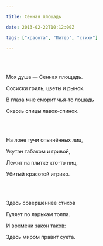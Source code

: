 ```yaml
---

title: Сенная площадь

date: 2013-02-22T10:12:00Z

tags: ["красота", "Питер", "стихи"]

---
```


<br/><br/>

Моя душа — Сенная площадь.

Сосиски гриль, цветы и рынок.

В глаза мне сморит чья-то лошадь

Сквозь спицы лавок-спинок.

<br/><br/>

На лоне тучи опьянённых лиц,

Укутан табаком и гривой,

Лежит на плитке кто-то ниц,

Убитый красотой игриво.

<br/><br/>

Здесь совершеннее стихов

Гуляет по ларькам толпа.

И времени закон таков:

Здесь миром правит суета.

<br/><br/>



